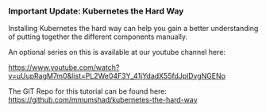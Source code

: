 ### Important Update: Kubernetes the Hard Way

Installing Kubernetes the hard way can help you gain a better understanding of putting together the different components manually.

An optional series on this is available at our youtube channel here:

https://www.youtube.com/watch?v=uUupRagM7m0&list=PL2We04F3Y_41jYdadX55fdJplDvgNGENo

The GIT Repo for this tutorial can be found here: https://github.com/mmumshad/kubernetes-the-hard-way

